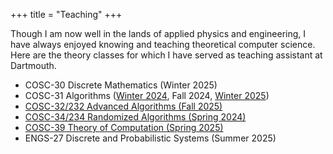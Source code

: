 +++
title = "Teaching"
+++

Though I am now well in the lands of applied physics and engineering, I have always enjoyed knowing and teaching theoretical computer science. Here are the theory classes for which I have served as teaching assistant at Dartmouth.

- COSC-30 Discrete Mathematics (Winter 2025)
- COSC-31 Algorithms ([Winter 2024](https://canvas.dartmouth.edu/courses/63142), Fall 2024, [Winter 2025](https://canvas.dartmouth.edu/courses/69996))
- [COSC-32/232 Advanced Algorithms (Fall 2025)](https://canvas.dartmouth.edu/courses/74979)
- [COSC-34/234 Randomized Algorithms (Spring 2024)](https://canvas.dartmouth.edu/courses/65543)
- [COSC-39 Theory of Computation (Spring 2025)](https://hcsoso.github.io/teaching/model-comp-s25/index.html)
- ENGS-27 Discrete and Probabilistic Systems (Summer 2025)
